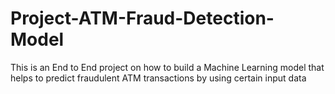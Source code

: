 # Project-ATM-Fraud-Detection-Model
This is an End to End project on how to build a Machine Learning model that helps to predict fraudulent ATM transactions by using certain input data
